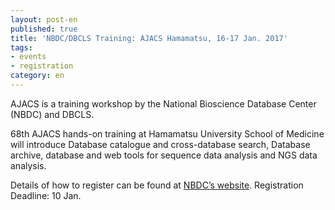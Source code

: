 ```yaml
---
layout: post-en
published: true
title: 'NBDC/DBCLS Training: AJACS Hamamatsu, 16-17 Jan. 2017'
tags:
- events
- registration
category: en
---
```


AJACS is a training workshop by the National Bioscience Database Center (NBDC) and DBCLS.

 

68th AJACS hands-on training at Hamamatsu University School of Medicine will introduce Database catalogue and cross-database search, Database archive, database and web tools for sequence data analysis and NGS data analysis.

 

Details of how to register can be found at [NBDC’s website](http://eventss.biosciencedbc.jp/training/ajacs67). Registration Deadline: 10 Jan.